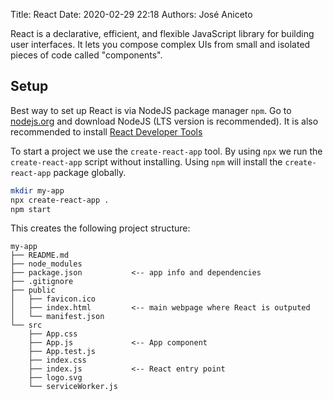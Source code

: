 Title: React
Date: 2020-02-29 22:18
Authors: José Aniceto


React is a declarative, efficient, and flexible JavaScript library for building user interfaces. It lets you compose complex UIs from small and isolated pieces of code called "components".

## Setup

Best way to set up React is via NodeJS package manager `npm`. Go to [nodejs.org](https://nodejs.org/) and download NodeJS (LTS version is recommended). It is also recommended to install [React Developer Tools](https://chrome.google.com/webstore/detail/react-developer-tools/fmkadmapgofadopljbjfkapdkoienihi)

To start a project we use the `create-react-app` tool. By using `npx` we run the `create-react-app` script without installing. Using `npm` will install the `create-react-app` package globally.

```bash
mkdir my-app
npx create-react-app .
npm start
```

This creates the following project structure:

```
my-app
├── README.md
├── node_modules
├── package.json           <-- app info and dependencies
├── .gitignore
├── public
│   ├── favicon.ico
│   ├── index.html         <-- main webpage where React is outputed
│   └── manifest.json
└── src
    ├── App.css
    ├── App.js             <-- App component
    ├── App.test.js
    ├── index.css
    ├── index.js           <-- React entry point
    ├── logo.svg
    └── serviceWorker.js
 ```

